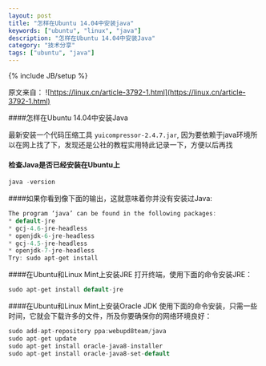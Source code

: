 ```yaml
---
layout: post
title: "怎样在Ubuntu 14.04中安装java"
keywords: ["ubuntu", "linux", "java"]
description: "怎样在Ubuntu 14.04中安装Java"
category: "技术分享"
tags: ["ubuntu", "java"]
---
```

{% include JB/setup %}


原文来自：
![https://linux.cn/article-3792-1.html](https://linux.cn/article-3792-1.html)

####怎样在Ubuntu 14.04中安装Java

最新安装一个代码压缩工具 `yuicompressor-2.4.7.jar`, 因为要依赖于java环境所以在网上找了下，发现还是公社的教程实用特此记录一下，方便以后再找

#### 检查Java是否已经安装在Ubuntu上

```c
java -version
```

####如果你看到像下面的输出，这就意味着你并没有安装过Java:

```c
The program ‘java’ can be found in the following packages:
* default-jre
* gcj-4.6-jre-headless
* openjdk-6-jre-headless
* gcj-4.5-jre-headless
* openjdk-7-jre-headless
Try: sudo apt-get install
```

####在Ubuntu和Linux Mint上安装JRE
打开终端，使用下面的命令安装JRE：
```c
sudo apt-get install default-jre
```
####在Ubuntu和Linux Mint上安装Oracle JDK
使用下面的命令安装，只需一些时间，它就会下载许多的文件，所及你要确保你的网络环境良好：
```c
sudo add-apt-repository ppa:webupd8team/java
sudo apt-get update
sudo apt-get install oracle-java8-installer
sudo apt-get install oracle-java8-set-default

```

